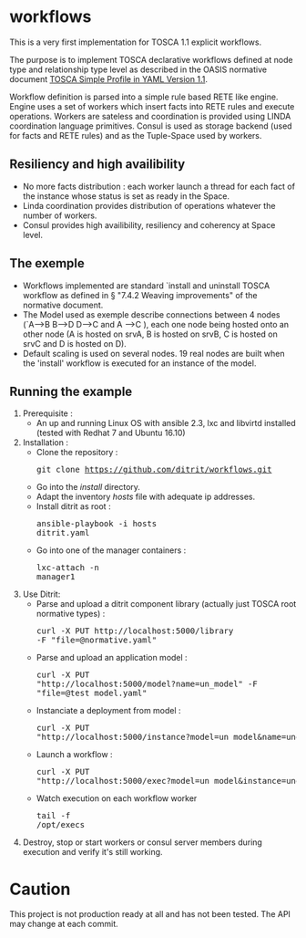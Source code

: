 # workflows

This is a very first implementation for TOSCA 1.1 explicit workflows.

The purpose is to implement TOSCA declarative workflows defined at node type and relationship type level as described in the OASIS normative document 
[TOSCA Simple Profile in YAML Version 1.1](http://docs.oasis-open.org/tosca/TOSCA-Simple-Profile-YAML/v1.1/TOSCA-Simple-Profile-YAML-v1.1.pdf).

Workflow definition is parsed into a simple rule based RETE like engine.
Engine uses a set of workers which insert facts into RETE rules and execute operations.
Workers are sateless and coordination is provided using LINDA coordination language primitives.
Consul is used as storage backend (used for facts and RETE rules) and as the Tuple-Space used by workers.

## Resiliency and high availibility
- No more facts distribution : each worker launch a thread for each fact of the instance whose status is set as ready in the Space. 
- Linda coordination provides distribution of operations whatever the number of workers.
- Consul provides high availibility, resiliency and coherency at Space level. 

## The exemple 
- Workflows implemented are standard `install and uninstall TOSCA workflow as defined in § "7.4.2 Weaving improvements" of the normative document.
- The Model used as exemple describe connections between 4 nodes (`A-->B B-->D D-->C and A -->C ), each one node being hosted onto an other node (A is hosted on srvA, B is hosted on srvB, C is hosted on srvC and D is hosted on D). 
- Default scaling is used on several nodes. 19 real nodes are built when the 'install' workflow is executed for an instance of the model.

## Running the example

1. Prerequisite :
   - An up and running Linux OS with ansible 2.3, lxc and libvirtd installed (tested with Redhat 7 and Ubuntu 16.10)
2. Installation :
   - Clone the repository : <pre>git clone https://github.com/ditrit/workflows.git</pre>
   - Go into the *install* directory.
   - Adapt the inventory *hosts* file with adequate ip addresses.
   - Install ditrit as root : <pre>ansible-playbook -i hosts ditrit.yaml</pre>
   - Go into one of the manager containers : <pre>lxc-attach -n manager1</pre>
3. Use Ditrit:
   - Parse and upload a ditrit component library (actually just TOSCA root normative types) : <pre>curl -X PUT http://localhost:5000/library -F "file=@normative.yaml"</pre>
   - Parse and upload an application model : <pre>curl -X PUT "http://localhost:5000/model?name=un_model" -F "file=@test_model.yaml"</pre>
   - Instanciate a deployment from model  : <pre>curl -X PUT "http://localhost:5000/instance?model=un_model&name=une_instance"</pre>
   - Launch a workflow : <pre>curl -X PUT "http://localhost:5000/exec?model=un_model&instance=une_instance&workflow=install"</pre>
   - Watch execution on each workflow worker <pre>tail -f /opt/execs</pre>
4. Destroy, stop or start workers or consul server members during execution and verify it's still working.


# Caution

This project is not production ready at all and has not been tested.
The API may change at each commit.
